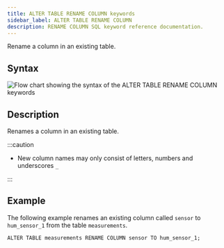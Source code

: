```yaml
---
title: ALTER TABLE RENAME COLUMN keywords
sidebar_label: ALTER TABLE RENAME COLUMN
description: RENAME COLUMN SQL keyword reference documentation.
---
```


Rename a column in an existing table.

## Syntax

![Flow chart showing the syntax of the ALTER TABLE RENAME COLUMN keywords](/img/docs/diagrams/alterTableRenameColumn.svg)

## Description

Renames a column in an existing table.

:::caution

- New column names may only consist of letters, numbers and underscores `_`

:::

## Example

The following example renames an existing column called `sensor` to
`hum_sensor_1` from the table `measurements`.

```questdb-sql title="Renaming a column"
ALTER TABLE measurements RENAME COLUMN sensor TO hum_sensor_1;
```

